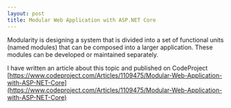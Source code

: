 ```yaml
---
layout: post
title: Modular Web Application with ASP.NET Core
---
```


Modularity is designing a system that is divided into a set of functional units (named modules) that can be composed into a larger application. These modules can be developed or maintained separately.

I have written an article about this topic and published on CodeProject [https://www.codeproject.com/Articles/1109475/Modular-Web-Application-with-ASP-NET-Core](https://www.codeproject.com/Articles/1109475/Modular-Web-Application-with-ASP-NET-Core)
